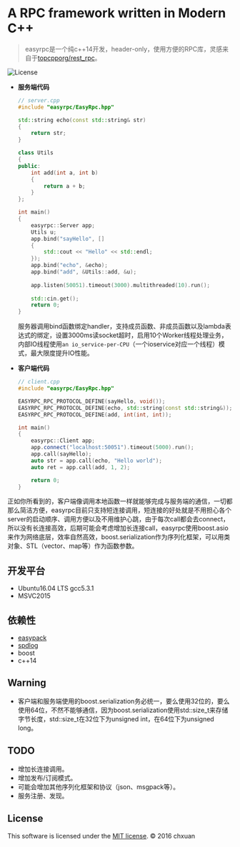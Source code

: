 A RPC framework written in Modern C++
===============================================

> easyrpc是一个纯c++14开发，header-only，使用方便的RPC库，灵感来自于[topcpporg/rest_rpc][1]。

![License][2] 

* **服务端代码**

    ```cpp
    // server.cpp
    #include "easyrpc/EasyRpc.hpp"
    
    std::string echo(const std::string& str)
    {
        return str;
    }
    
    class Utils
    {
    public:
        int add(int a, int b)
        {
            return a + b;
        }
    };
    
    int main()
    {
        easyrpc::Server app;
        Utils u;
        app.bind("sayHello", []
    	{ 
    		std::cout << "Hello" << std::endl;
    	});
    	app.bind("echo", &echo);
    	app.bind("add", &Utils::add, &u);
    	
        app.listen(50051).timeout(3000).multithreaded(10).run();
        
        std::cin.get();
        return 0;
    }
    ```
    
    服务器调用bind函数绑定handler，支持成员函数、非成员函数以及lambda表达式的绑定，设置3000ms读socket超时，启用10个Worker线程处理业务，内部IO线程使用`an io_service-per-CPU`（一个ioservice对应一个线程）模式，最大限度提升IO性能。
    
* **客户端代码**
    ```cpp
    // client.cpp
    #include "easyrpc/EasyRpc.hpp"
    
    EASYRPC_RPC_PROTOCOL_DEFINE(sayHello, void());
    EASYRPC_RPC_PROTOCOL_DEFINE(echo, std::string(const std::string&));
    EASYRPC_RPC_PROTOCOL_DEFINE(add, int(int, int));
    
    int main()
    {
        easyrpc::Client app;
        app.connect("localhost:50051").timeout(5000).run();
    	app.call(sayHello);
    	auto str = app.call(echo, "Hello world");
    	auto ret = app.call(add, 1, 2);
    
        return 0;
    }
    ```
    
正如你所看到的，客户端像调用本地函数一样就能够完成与服务端的通信，一切都那么简洁方便，easyrpc目前只支持短连接调用，短连接的好处就是不用担心各个server的启动顺序、调用方便以及不用维护心跳，由于每次call都会去connect，所以没有长连接高效，后期可能会考虑增加长连接call，easyrpc使用boost.asio来作为网络底层，效率自然高效，boost.serialization作为序列化框架，可以用类对象、STL（vector、map等）作为函数参数。

## 开发平台

* Ubuntu16.04 LTS gcc5.3.1
* MSVC2015

## 依赖性

* [easypack][3]
* [spdlog][4]
* boost
* c++14

## Warning

* 客户端和服务端使用的boost.serialization务必统一，要么使用32位的，要么使用64位，不然不能够通信，因为boost.serialization使用std::size_t来存储字节长度，std::size_t在32位下为unsigned int，在64位下为unsigned long。

## TODO

* 增加长连接调用。
* 增加发布/订阅模式。
* 可能会增加其他序列化框架和协议（json、msgpack等）。
* 服务注册、发现。


## License
This software is licensed under the [MIT license][5]. © 2016 chxuan


  [1]: https://github.com/topcpporg/rest_rpc
  [2]: http://img.shields.io/badge/license-MIT-blue.svg?style=flat-square
  [3]: https://github.com/chxuan/easypack
  [4]: https://github.com/gabime/spdlog
  [5]: https://github.com/chxuan/smartdb/blob/master/LICENSE
